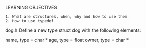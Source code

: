 LEARNING OBJECTIVES 

	1. What are structures, when, why and how to use them
	2. How to use typedef
dog.h
Define a new type struct dog with the following elements:

name, type = char *
age, type = float
owner, type = char *


